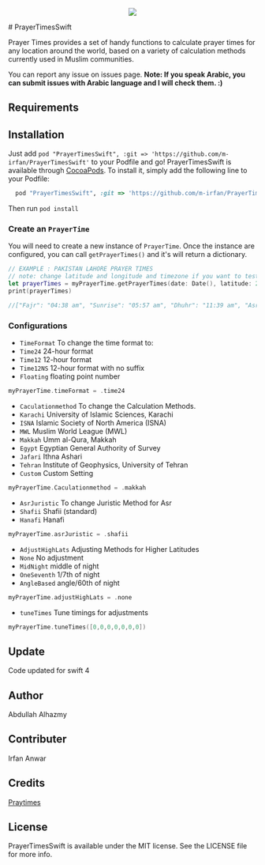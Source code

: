 <p align="center">
<img src="https://cloud.githubusercontent.com/assets/4659608/12704381/cc10b62a-c86a-11e5-9624-6cdb12ea1e74.png">
</p>
# PrayerTimesSwift

Prayer Times provides a set of handy functions to calculate prayer times for any location around the world, based on a variety of calculation methods currently used in Muslim communities.

You can report any issue on issues page. **Note: If you speak Arabic, you can submit issues with Arabic language and I will check them. :)**

## Requirements

## Installation


Just add `pod "PrayerTimesSwift", :git => 'https://github.com/m-irfan/PrayerTimesSwift'` to your Podfile and go!
PrayerTimesSwift is available through [CocoaPods](http://cocoapods.org). To install
it, simply add the following line to your Podfile:

```ruby
  pod "PrayerTimesSwift", :git => 'https://github.com/m-irfan/PrayerTimesSwift'
```

Then run `pod install`


### Create an `PrayerTime`
You will need to create a new instance of `PrayerTime`. Once the instance are configured, you can call `getPrayerTimes()` and it's will return a dictionary. 

```swift
// EXAMPLE : PAKISTAN LAHORE PRAYER TIMES
// note: change latitude and longitude and timezone if you want to test your location results
let prayerTimes = myPrayerTime.getPrayerTimes(date: Date(), latitude: 24.7253981, longitude: 46.2620579, tZone: 3)
print(prayerTimes)

//["Fajr": "04:38 am", "Sunrise": "05:57 am", "Dhuhr": "11:39 am", "Asr": "02:55 pm", "Sunset": "05:21 pm", "Maghrib": "05:21 pm", "Isha": "06:51 pm"]
```


### Configurations
* `TimeFormat` To change the time format to:
* `Time24`  24-hour format
* `Time12`  12-hour format
* `Time12NS`  12-hour format with no suffix
* `Floating`  floating point number
```swift
myPrayerTime.timeFormat = .time24
```
* `Caculationmethod` To change the Calculation Methods.
* `Karachi`  University of Islamic Sciences, Karachi
* `ISNA`  Islamic Society of North America (ISNA)
* `MWL`  Muslim World League (MWL)
* `Makkah`  Umm al-Qura, Makkah
* `Egypt`  Egyptian General Authority of Survey
* `Jafari`  Ithna Ashari
* `Tehran`  Institute of Geophysics, University of Tehran
* `Custom`  Custom Setting
```swift
myPrayerTime.Caculationmethod = .makkah
```
* `AsrJuristic` To change Juristic Method for Asr
* `Shafii`  Shafii (standard)
* `Hanafi`  Hanafi
```swift
myPrayerTime.asrJuristic = .shafii
```
* `AdjustHighLats` Adjusting Methods for Higher Latitudes
* `None`  No adjustment
* `MidNight`  middle of night
* `OneSeventh`  1/7th of night
* `AngleBased`  angle/60th of night
```swift
myPrayerTime.adjustHighLats = .none
```
* `tuneTimes` Tune timings for adjustments
```swift
myPrayerTime.tuneTimes([0,0,0,0,0,0,0])
```

## Update

Code updated for swift 4

## Author

Abdullah Alhazmy

## Contributer

Irfan Anwar

## Credits
[Praytimes](http://praytimes.org)


## License

PrayerTimesSwift is available under the MIT license. See the LICENSE file for more info.

